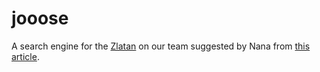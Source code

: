 # jooose

A search engine for the [Zlatan](http://zlaaatan.com/) on our team suggested by Nana from [this article](http://www.espnfc.us/blog/the-toe-poke/65/post/2385855/zlatan-ibrahimovic-finally-has-his-own-search-engine-zlaaatancom).
